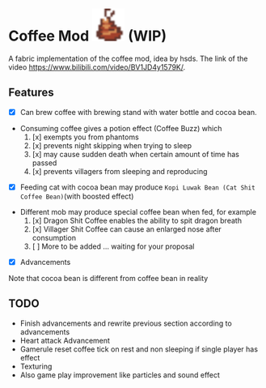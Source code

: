 # Coffee Mod <img src="coffee-mod-hsds/src/main/resources/assets/coffee_mod/icon.png" width="64"> (WIP)
A fabric implementation of the coffee mod, idea by hsds. The link of the video https://www.bilibili.com/video/BV1JD4y1579K/.

## Features
- [x] Can brew coffee with brewing stand with water bottle and cocoa bean.
- Consuming coffee gives a potion effect (Coffee Buzz) which
  1. [x] exempts you from phantoms
  2. [x] prevents night skipping when trying to sleep
  3. [x] may cause sudden death when certain amount of time has passed
  4. [x] prevents villagers from sleeping and reproducing

- [x] Feeding cat with cocoa bean may produce `Kopi Luwak Bean (Cat Shit Coffee Bean)`(with boosted effect) 
- Different mob may produce special coffee bean when fed, for example
  1. [x] Dragon Shit Coffee enables the ability to spit dragon breath
  2. [x] Villager Shit Coffee can cause an enlarged nose after consumption
  3. [ ] More to be added ... waiting for your proposal
- [x] Advancements

Note that cocoa bean is different from coffee bean in reality

## TODO
- Finish advancements and rewrite previous section according to advancements
- Heart attack Advancement
- Gamerule reset coffee tick on rest and non sleeping if single player has effect
- Texturing
- Also game play improvement like particles and sound effect
